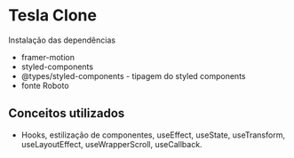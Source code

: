 # Tesla Clone

Instalação das dependências

- framer-motion
- styled-components
- @types/styled-components - tipagem do styled components
- fonte Roboto

## Conceitos utilizados

- Hooks, estilização de componentes, useEffect, useState, useTransform, useLayoutEffect, useWrapperScroll, useCallback.

